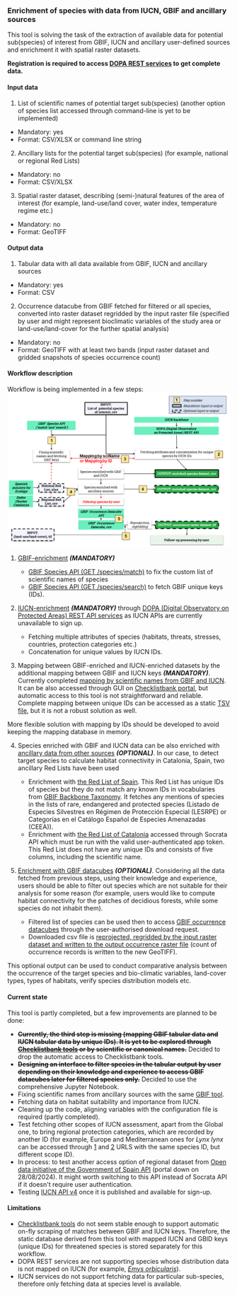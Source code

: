 ### Enrichment of species with data from IUCN, GBIF and ancillary sources

This tool is solving the task of the extraction of available data for potential sub(species) of interest from GBIF, IUCN and ancillary user-defined sources and enrichment it with spatial raster datasets.

**Registration is required to access [DOPA REST services](https://dopa-services.jrc.ec.europa.eu/services/) to get complete data.**

#### Input data

1. List of scientific names of potential target sub(species) (another option of species list accessed through command-line is yet to be implemented)
- Mandatory: yes
- Format: CSV/XLSX or command line string
2. Ancillary lists for the potential target sub(species) (for example, national or regional Red Lists)
- Mandatory: no
- Format: CSV/XLSX
3. Spatial raster dataset, describing (semi-)natural features of the area of interest (for example, land-use/land cover, water index, temperature regime etc.)
- Mandatory: no
- Format: GeoTIFF

#### Output data

1. Tabular data with all data available from GBIF, IUCN and ancillary sources
- Mandatory: yes
- Format: CSV
2. Occurrence datacube from GBIF fetched for filtered or all species, converted into raster dataset regridded by the input raster file (specified by user and might represent bioclimatic variables of the study area or land-use/land-cover for the further spatial analysis)
- Mandatory: no
- Format: GeoTIFF with at least two bands (input raster dataset and gridded snapshots of species occurrence count)

#### Workflow description

Workflow is being implemented in a few steps: ![diagram](visualisation/workflow.png)

1. [GBIF-enrichment](_1_gbif_lookup.py) ***(MANDATORY)***
	- [GBIF Species API (GET /species/match)](https://techdocs.gbif.org/en/openapi/v1/species#/Searching%20names/matchNames) to fix the custom list of scientific names of species
	- [GBIF Species API (GET /species/search)](https://techdocs.gbif.org/en/openapi/v1/species#/Searching%20names/searchNames) to fetch GBIF unique keys (IDs).

2. [IUCN-enrichment](2_dopa_get_species.py) ***(MANDATORY)*** through [DOPA (Digital Observatory on Protected Areas) REST API services](https://dopa-services.jrc.ec.europa.eu/services/) as IUCN APIs are currently unavailable to sign up.
	- Fetching multiple attributes of species (habitats, threats, stresses, countries, protection categories etc.)
	- Concatenation for unique values by IUCN IDs.

3. Mapping between GBIF-enriched and IUCN-enriched datasets by the additional mapping between GBIF and IUCN keys ***(MANDATORY)***. Currently completed [mapping by scientific names from GBIF and IUCN](3_gbif_iucn_scientificName_Mapper.py). 
It can be also accessed through GUI on [Checklistbank portal](https://www.checklistbank.org/tools/name-match-async), but automatic access to this tool is not straightforward and reliable. Complete mapping between unique IDs can be accessed as a static [TSV file](https://download.checklistbank.org/job/f8/f8794f58-1a9c-4db2-b7ff-36a2559e75e9.zip), but it is not a robust solution as well.

More flexible solution with mapping by IDs should be developed to avoid keeping the mapping database in memory.

4. Species enriched with GBIF and IUCN data can be also enriched with [ancillary data from other sources](4_ancillary_ss.py) ***(OPTIONAL)***. In our case, to detect target species to calculate habitat connectivity in Catalonia, Spain, two ancillary Red Lists have been used
	- Enrichment with [the Red List of Spain](https://www.miteco.gob.es/es/biodiversidad/temas/conservacion-de-especies/especies-proteccion-especial/ce-proteccion-listado-situacion.html). This Red List has unique IDs of species but they do not match any known IDs in vocabularies from [GBIF Backbone Taxonomy](https://www.gbif.org/dataset/d7dddbf4-2cf0-4f39-9b2a-bb099caae36c). It fetches any mentions of species in the lists of rare, endangered and protected species (Listado de Especies Silvestres en Régimen de Protección Especial (LESRPE) or
Categorías en el Catálogo Español de Especies Amenazadas (CEEA)).
	- Enrichment with [the Red List of Catalonia](https://dev.socrata.com/foundry/analisi.transparenciacatalunya.cat/i8eg-aynu) accessed through Socrata API which must be run with the valid user-authenticated app token. This Red List does not have any unique IDs and consists of five columns, including the scientific name.

5. [Enrichment with GBIF datacubes](5_1_curl_datacube_request_placeholders.sh) ***(OPTIONAL)***. Considering all the data fetched from previous steps, using their knowledge and experience, users should be able to filter out species which are not suitable for their analysis for some reason (for example, users would like to compute habitat connectivity for the patches of decidious forests, while some species do not inhabit them).

	- Filtered list of species can be used then to access [GBIF occurrence datacubes](https://techdocs.gbif.org/en/data-use/data-cubes) through the user-authorised download request.
	- Downloaded csv file is [reprojected, regridded by the input raster dataset and written to the output occurrence raster file](5_2_gridding.py) (count of occurrence records is written to the new GeoTIFF).

This optional output can be used to conduct comparative analysis between the occurrence of the target species and bio-climatic variables, land-cover types, types of habitats, verify species distribution models etc.

#### Current state

This tool is partly completed, but a few improvements are planned to be done:

- ~~**Currently, the third step is missing (mapping GBIF tabular data and IUCN tabular data by unique IDs). It is yet to be explored through [Checklistbank tools](https://www.checklistbank.org/tools/name-match-async) or by scientific or canonical names.**~~ Decided to drop the automatic access to Checklistbank tools.
- ~~**Designing an interface to filter species in the tabular output by user depending on their knowledge and experience to access GBIF datacubes later for filtered species only.**~~ Decided to use the comprehensive Jupyter Notebook.
- Fixing scientific names from ancillary sources with the same [GBIF tool](https://techdocs.gbif.org/en/openapi/v1/species#/Searching%20names/matchNames).
- Fetching data on habitat suitability and importance from IUCN.
- Cleaning up the code, aligning variables with the configuration file is required (partly completed).
- Test fetching other scopes of IUCN assessment, apart from the Global one, to bring regional protection categories, which are recorded by another ID (for example, Europe and Mediterranean ones for *Lynx lynx* can be accessed through [1](https://www.iucnredlist.org/species/12519/177350310) and [2](https://www.iucnredlist.org/species/12519/3350985) URLS with the same species ID, but different scope ID).
- In process: to test another access option of regional dataset from [Open data initiative of the Government of Spain API](https://datos.gob.es/en/apidata) (portal down on 28/08/2024). It might worth switching to this API instead of Socrata API if it doesn't require user authentication.
- Testing [IUCN API v4](https://apiv3.iucnredlist.org/) once it is published and available for sign-up.

#### Limitations
- [Checklistbank tools](https://www.checklistbank.org/tools/name-match-async) do not seem stable enough to support automatic on-fly scraping of matches between GBIF and IUCN keys. Therefore, the static database derived from this tool with mapped IUCN and GBID keys (unique IDs) for threatened species is stored separately for this workflow. 
- DOPA REST services are not supporting species whose distribution data is not mapped on IUCN (for example, [*Emys orbicularis*](https://www.iucnredlist.org/species/7717/97292665)).
- IUCN services do not support fetching data for particular sub-species, therefore only fetching data at species level is available.